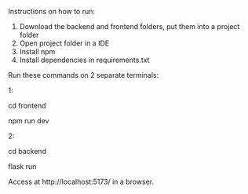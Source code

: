 Instructions on how to run:

1) Download the backend and frontend folders, put them into a project folder
2) Open project folder in a IDE
3) Install npm
4) Install dependencies in requirements.txt
   
Run these commands on 2 separate terminals:

1:

cd frontend

npm run dev

2:

cd backend

flask run

Access at http://localhost:5173/ in a browser.

